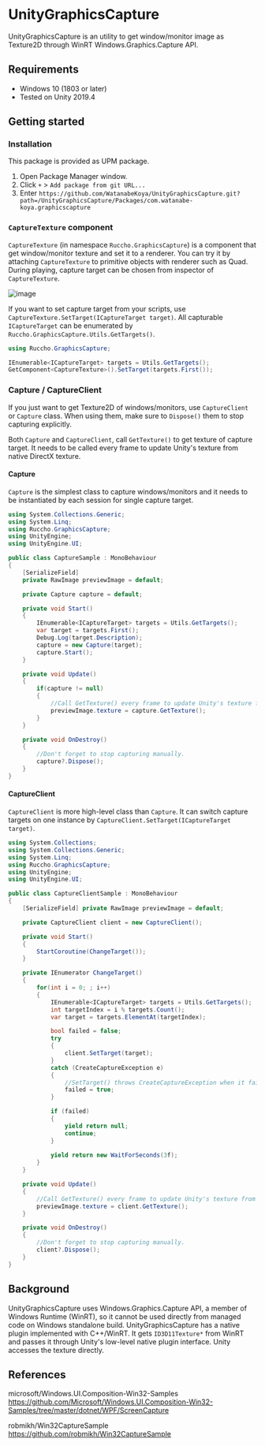 # UnityGraphicsCapture

UnityGraphicsCapture is an utility to get window/monitor image as Texture2D through WinRT Windows.Graphics.Capture API.

## Requirements
- Windows 10 (1803 or later)
- Tested on Unity 2019.4

## Getting started

### Installation

This package is provided as UPM package.

1. Open Package Manager window.
2. Click `+` > `Add package from git URL...`
3. Enter `https://github.com/WatanabeKoya/UnityGraphicsCapture.git?path=/UnityGraphicsCapture/Packages/com.watanabe-koya.graphicscapture`

### `CaptureTexture` component
`CaptureTexture` (in namespace `Ruccho.GraphicsCapture`) is a component that get window/monitor texture and set it to a renderer. You can try it by attaching `CaptureTexture` to primitive objects with renderer such as Quad. During playing, capture target can be chosen from inspector of `CaptureTexture`.

![image](https://user-images.githubusercontent.com/16096562/107139638-298fd100-6960-11eb-8fd2-abe8315bca6a.png)



If you want to set capture target from your scripts, use `CaptureTexture.SetTarget(ICaptureTarget target)`. All capturable `ICaptureTarget` can be enumerated by `Ruccho.GraphicsCapture.Utils.GetTargets()`.

```csharp
using Ruccho.GraphicsCapture;

IEnumerable<ICaptureTarget> targets = Utils.GetTargets();
GetComponent<CaptureTexture>().SetTarget(targets.First());
```

### Capture / CaptureClient

If you just want to get Texture2D of windows/monitors, use `CaptureClient` or `Capture` class.  When using them, make sure to `Dispose()` them to stop capturing explicitly. 

Both `Capture` and `CaptureClient`, call `GetTexture()` to get texture of capture target. It needs to be called every frame to update Unity's texture from native DirectX texture.

#### Capture

`Capture` is the simplest class to capture windows/monitors and it needs to be instantiated by each session for single capture target.

```csharp:CaptureSample.cs
using System.Collections.Generic;
using System.Linq;
using Ruccho.GraphicsCapture;
using UnityEngine;
using UnityEngine.UI;

public class CaptureSample : MonoBehaviour
{
    [SerializeField]
    private RawImage previewImage = default; 

    private Capture capture = default;

    private void Start()
    {
        IEnumerable<ICaptureTarget> targets = Utils.GetTargets();
        var target = targets.First();
        Debug.Log(target.Description);
        capture = new Capture(target);
        capture.Start();
    }

    private void Update()
    {
        if(capture != null)
        {
            //Call GetTexture() every frame to update Unity's texture from native texture.
            previewImage.texture = capture.GetTexture();
        }
    }

    private void OnDestroy()
    {
        //Don't forget to stop capturing manually.
        capture?.Dispose();
    }
}
```

#### CaptureClient

`CaptureClient` is more high-level class than `Capture`. It can switch capture targets on one instance by `CaptureClient.SetTarget(ICaptureTarget target)`.

```csharp:CaptureClientSample.cs
using System.Collections;
using System.Collections.Generic;
using System.Linq;
using Ruccho.GraphicsCapture;
using UnityEngine;
using UnityEngine.UI;

public class CaptureClientSample : MonoBehaviour
{
    [SerializeField] private RawImage previewImage = default;

    private CaptureClient client = new CaptureClient();

    private void Start()
    {
        StartCoroutine(ChangeTarget());
    }

    private IEnumerator ChangeTarget()
    {
        for(int i = 0; ; i++)
        {
            IEnumerable<ICaptureTarget> targets = Utils.GetTargets();
            int targetIndex = i % targets.Count();
            var target = targets.ElementAt(targetIndex);

            bool failed = false;
            try
            {
                client.SetTarget(target);
            }
            catch (CreateCaptureException e)
            {
                //SetTarget() throws CreateCaptureException when it failed to start capturing.
                failed = true;
            }

            if (failed)
            {
                yield return null;
                continue;
            }
            
            yield return new WaitForSeconds(3f);
        }
    }

    private void Update()
    {
        //Call GetTexture() every frame to update Unity's texture from native texture.
        previewImage.texture = client.GetTexture();
    }

    private void OnDestroy()
    {
        //Don't forget to stop capturing manually.
        client?.Dispose();
    }
}
```

## Background

UnityGraphicsCapture uses Windows.Graphics.Capture API, a member of Windows Runtime (WinRT), so it cannot be used directly from managed code on Windows standalone build. UnityGraphicsCapture has a native plugin implemented with C++/WinRT. It gets `ID3D11Texture*` from WinRT and passes it through Unity's low-level native plugin interface. Unity accesses the texture directly.

## References

microsoft/Windows.UI.Composition-Win32-Samples  
https://github.com/Microsoft/Windows.UI.Composition-Win32-Samples/tree/master/dotnet/WPF/ScreenCapture

robmikh/Win32CaptureSample  
https://github.com/robmikh/Win32CaptureSample
